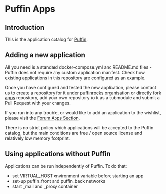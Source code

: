 # Puffin Apps

## Introduction

This is the application catalog for [Puffin](http://puffin.rocks).

## Adding a new application

All you need is a standard docker-compose.yml and README.md files - Puffin does not require any custom 
application manifest.
Check how existing applications in this repository are configured as an example. 

Once you have configured and tested the new application, please contact us to create a repository for it under 
[puffinrocks](https://github.com/puffinrocks) organisation or
directly fork [apps](https://github.com/puffinrocks/apps) repository,
add your own repository to it as a submodule and submit a Pull Request with your changes.

If you run into any trouble, or would like to add an application to the wishlist,
please visit the [Forum Apps Section](http://forum.puffin.rocks/t/apps).

There is no strict policy which applications will be accepted to the Puffin catalog,
but the main conditions are free / open source license and relatively low memory footprint.

## Using applications without Puffin

Applications can be run independently of Puffin. To do that:
- set VIRTUAL_HOST environment variable before starting an app
- set-up puffin_front and puffin_back networks
- start _mail and _proxy container

